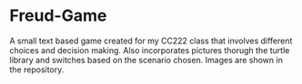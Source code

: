 # Freud-Game
A small text based game created for my CC222 class that involves different choices and decision making. Also incorporates pictures thorugh the turtle library and switches based on the scenario chosen. Images are shown in the repository.
